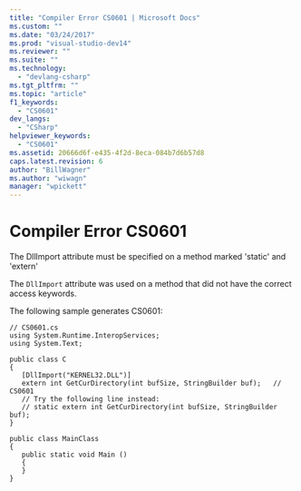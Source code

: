 ```yaml
---
title: "Compiler Error CS0601 | Microsoft Docs"
ms.custom: ""
ms.date: "03/24/2017"
ms.prod: "visual-studio-dev14"
ms.reviewer: ""
ms.suite: ""
ms.technology: 
  - "devlang-csharp"
ms.tgt_pltfrm: ""
ms.topic: "article"
f1_keywords: 
  - "CS0601"
dev_langs: 
  - "CSharp"
helpviewer_keywords: 
  - "CS0601"
ms.assetid: 20666d6f-e435-4f2d-8eca-084b7d6b57d8
caps.latest.revision: 6
author: "BillWagner"
ms.author: "wiwagn"
manager: "wpickett"
---
```

# Compiler Error CS0601
The DllImport attribute must be specified on a method marked 'static' and 'extern'  
  
 The `DllImport` attribute was used on a method that did not have the correct access keywords.  
  
 The following sample generates CS0601:  
  
```  
// CS0601.cs  
using System.Runtime.InteropServices;  
using System.Text;  
  
public class C  
{  
   [DllImport("KERNEL32.DLL")]  
   extern int GetCurDirectory(int bufSize, StringBuilder buf);   // CS0601  
   // Try the following line instead:  
   // static extern int GetCurDirectory(int bufSize, StringBuilder buf);  
}  
  
public class MainClass  
{  
   public static void Main ()  
   {  
   }  
}  
```